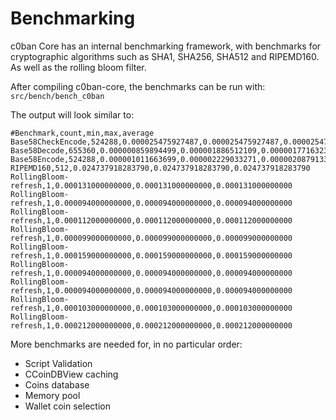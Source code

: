 Benchmarking
============

c0ban Core has an internal benchmarking framework, with benchmarks
for cryptographic algorithms such as SHA1, SHA256, SHA512 and RIPEMD160. As well as the rolling bloom filter.

After compiling c0ban-core, the benchmarks can be run with:
`src/bench/bench_c0ban`

The output will look similar to:
```
#Benchmark,count,min,max,average
Base58CheckEncode,524288,0.000025475927487,0.000025475927487,0.000025475927487
Base58Decode,655360,0.000000859894499,0.000001886512109,0.000001771632378
Base58Encode,524288,0.000001011663699,0.000002229033271,0.000002087913344
RIPEMD160,512,0.024737918283790,0.024737918283790,0.024737918283790
RollingBloom-refresh,1,0.000131000000000,0.000131000000000,0.000131000000000
RollingBloom-refresh,1,0.000094000000000,0.000094000000000,0.000094000000000
RollingBloom-refresh,1,0.000112000000000,0.000112000000000,0.000112000000000
RollingBloom-refresh,1,0.000099000000000,0.000099000000000,0.000099000000000
RollingBloom-refresh,1,0.000159000000000,0.000159000000000,0.000159000000000
RollingBloom-refresh,1,0.000094000000000,0.000094000000000,0.000094000000000
RollingBloom-refresh,1,0.000094000000000,0.000094000000000,0.000094000000000
RollingBloom-refresh,1,0.000103000000000,0.000103000000000,0.000103000000000
RollingBloom-refresh,1,0.000212000000000,0.000212000000000,0.000212000000000

```

More benchmarks are needed for, in no particular order:
- Script Validation
- CCoinDBView caching
- Coins database
- Memory pool
- Wallet coin selection
